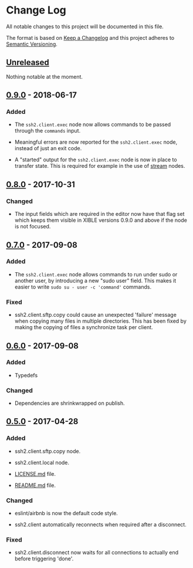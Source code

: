 # Change Log
All notable changes to this project will be documented in this file.

The format is based on [Keep a Changelog](http://keepachangelog.com/)
and this project adheres to [Semantic Versioning](http://semver.org/).

## [Unreleased][]
Nothing notable at the moment.

## [0.9.0][] - 2018-06-17
### Added
-   The `ssh2.client.exec` node now allows commands to be passed through the `commands` input.

-   Meaningful errors are now reported for the `ssh2.client.exec` node, instead of just an exit code.

-   A "started" output for the `ssh2.client.exec` node is now in place to transfer state. This is required for example in the use of [stream](https://xible.io/nodes?search=stream) nodes.

## [0.8.0][] - 2017-10-31
### Changed
-   The input fields which are required in the editor now have that flag set which keeps them visible in XIBLE versions 0.9.0 and above if the node is not focused.

## [0.7.0][] - 2017-09-08
### Added
-   The `ssh2.client.exec` node allows commands to run under sudo or another user, by introducing a new "sudo user" field. This makes it easier to write `sudo su - user -c 'command'` commands.

### Fixed
-   ssh2.client.sftp.copy could cause an unexpected 'failure' message when copying many files in multiple directories. This has been fixed by making the copying of files a synchronize task per client.

## [0.6.0][] - 2017-09-08
### Added
-   Typedefs

### Changed
-   Dependencies are shrinkwrapped on publish.

## [0.5.0][] - 2017-04-28
### Added
-   ssh2.client.sftp.copy node.

-   ssh2.client.local node.

-   [LICENSE.md](LICENSE.md) file.

-   [README.md](README.md) file.

### Changed
-   eslint/airbnb is now the default code style.

-   ssh2.client automatically reconnects when required after a disconnect.

### Fixed
-   ssh2.client.disconnect now waits for all connections to actually end before triggering 'done'.

[Unreleased]: https://github.com/SpectrumBroad/xible-nodepack-ssh2/compare/v0.9.0...HEAD
[0.9.0]: https://github.com/SpectrumBroad/xible-nodepack-ssh2/compare/v0.8.0...v0.9.0
[0.8.0]: https://github.com/SpectrumBroad/xible-nodepack-ssh2/compare/v0.7.0...v0.8.0
[0.7.0]: https://github.com/SpectrumBroad/xible-nodepack-ssh2/compare/v0.6.0...v0.7.0
[0.6.0]: https://github.com/SpectrumBroad/xible-nodepack-ssh2/compare/v0.5.0...v0.6.0
[0.5.0]: https://github.com/SpectrumBroad/xible-nodepack-ssh2/compare/v0.4.0...v0.5.0
